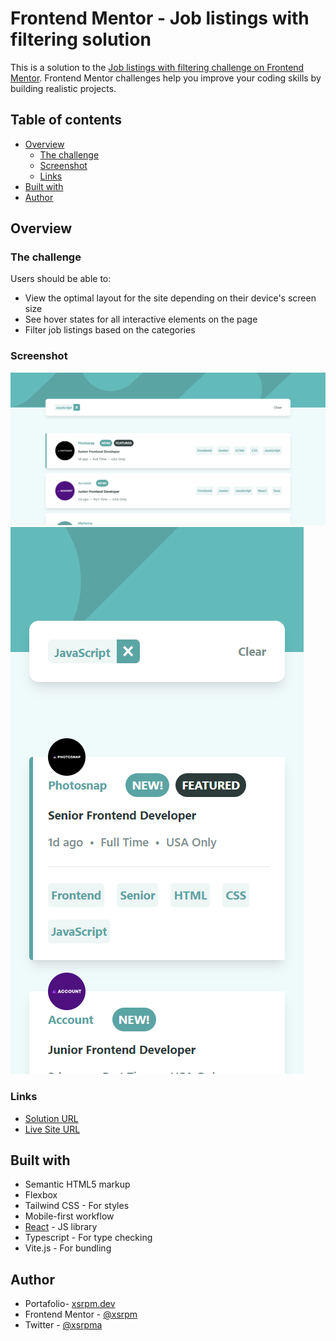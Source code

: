 # Frontend Mentor - Job listings with filtering solution

This is a solution to the [Job listings with filtering challenge on Frontend Mentor](https://www.frontendmentor.io/challenges/job-listings-with-filtering-ivstIPCt). Frontend Mentor challenges help you improve your coding skills by building realistic projects. 

## Table of contents

- [Overview](#overview)
  - [The challenge](#the-challenge)
  - [Screenshot](#screenshot)
  - [Links](#links)
- [Built with](#built-with)
- [Author](#author)

## Overview

### The challenge

Users should be able to:

- View the optimal layout for the site depending on their device's screen size
- See hover states for all interactive elements on the page
- Filter job listings based on the categories

### Screenshot

![Screenshot Desktop](./docs/Desktop1440.png)
![Screenshot Mobile](./docs/Mobile375.png)

### Links

- [Solution URL](https://github.com/xsrpm/static-job-listings)
- [Live Site URL](https://static-job-listings-xsr.vercel.app/)

## Built with

- Semantic HTML5 markup
- Flexbox
- Tailwind CSS - For styles
- Mobile-first workflow
- [React](https://reactjs.org/) - JS library
- Typescript - For type checking
- Vite.js - For bundling

## Author

- Portafolio- [xsrpm.dev](https://xsrpm.dev)
- Frontend Mentor - [@xsrpm](https://www.frontendmentor.io/profile/xsrpm)
- Twitter - [@xsrpma](https://www.twitter.com/xsrpma)
